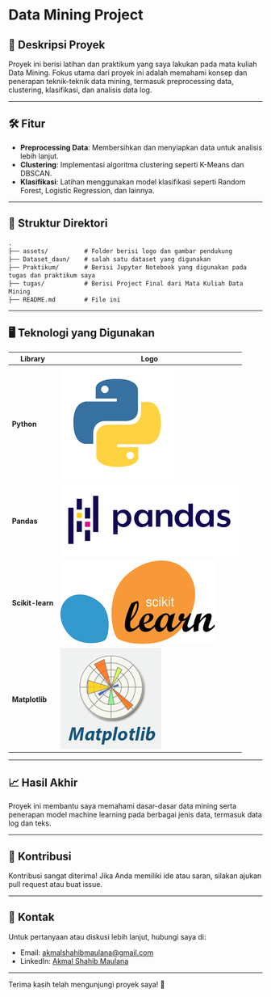# Data Mining Project

## 📖 Deskripsi Proyek

Proyek ini berisi latihan dan praktikum yang saya lakukan pada mata kuliah Data Mining. Fokus utama dari proyek ini adalah memahami konsep dan penerapan teknik-teknik data mining, termasuk preprocessing data, clustering, klasifikasi, dan analisis data log.

---

## 🛠️ Fitur

- **Preprocessing Data**: Membersihkan dan menyiapkan data untuk analisis lebih lanjut.
- **Clustering**: Implementasi algoritma clustering seperti K-Means dan DBSCAN.
- **Klasifikasi**: Latihan menggunakan model klasifikasi seperti Random Forest, Logistic Regression, dan lainnya.

---

## 📂 Struktur Direktori

```
.
├── assets/          # Folder berisi logo dan gambar pendukung
├── Dataset_daun/    # salah satu dataset yang digunakan
├── Praktikum/       # Berisi Jupyter Notebook yang digunakan pada tugas dan praktikum saya
├── tugas/           # Berisi Project Final dari Mata Kuliah Data Mining
├── README.md        # File ini
```

---

## 🖥️ Teknologi yang Digunakan

| Library          | Logo                                     |
| ---------------- | ---------------------------------------- |
| **Python**       | ![Python](assets/python.png)             |
| **Pandas**       | ![Pandas](assets/pandas.png)             |
| **Scikit-learn** | ![Scikit-learn](assets/scikit-learn.png) |
| **Matplotlib**   | ![Matplotlib](assets/matplotlib.png)     |

---

<!-- ## 📊 Contoh Visualisasi

### Contoh Pie Chart

![Pie Chart](assets/pie-chart-example.png)

### Contoh Bar Chart

![Bar Chart](assets/bar-chart-example.png)

--- -->

## 📈 Hasil Akhir

Proyek ini membantu saya memahami dasar-dasar data mining serta penerapan model machine learning pada berbagai jenis data, termasuk data log dan teks.

---

## 🤝 Kontribusi

Kontribusi sangat diterima! Jika Anda memiliki ide atau saran, silakan ajukan pull request atau buat issue.

---

## 📧 Kontak

Untuk pertanyaan atau diskusi lebih lanjut, hubungi saya di:

- Email: akmalshahibmaulana@gmail.com
- LinkedIn: [Akmal Shahib Maulana](https://www.linkedin.com/in/akmal-shahib-maulana)

---

Terima kasih telah mengunjungi proyek saya! 🚀
